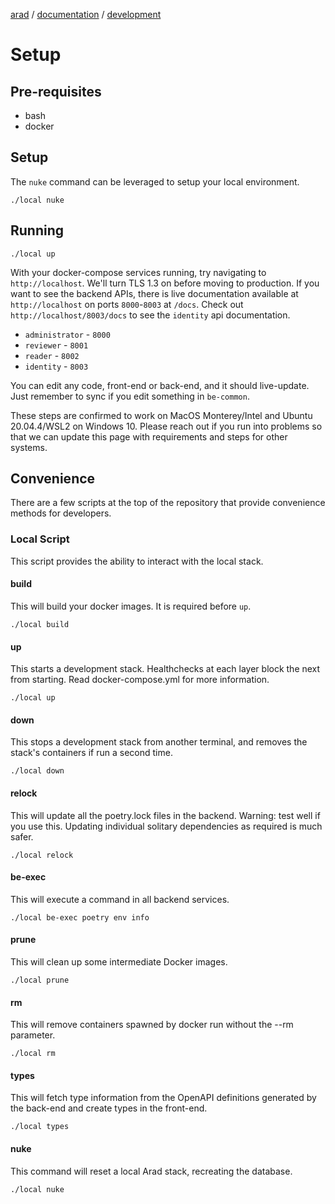 [arad](../../../../) / [documentation](../) / [development](./)

# Setup

## Pre-requisites
- bash
- docker

## Setup

The `nuke` command can be leveraged to setup your local environment.

```
./local nuke
```

## Running
```
./local up
```

With your docker-compose services running, try navigating to `http://localhost`. We'll turn TLS 1.3 on before moving to
production. If you want to see the backend APIs, there is live documentation available at `http://localhost` on ports
`8000`-`8003` at `/docs`. Check out `http://localhost/8003/docs` to see the `identity` api documentation.

- `administrator` - `8000`
- `reviewer` - `8001`
- `reader` - `8002`
- `identity` - `8003`

You can edit any code, front-end or back-end, and it should live-update. Just remember to sync if you edit something in
`be-common`.

These steps are confirmed to work on MacOS Monterey/Intel and Ubuntu 20.04.4/WSL2 on Windows 10. Please reach out if
you run into problems so that we can update this page with requirements and steps for other systems.

## Convenience

There are a few scripts at the top of the repository that provide convenience methods for developers.

### Local Script

This script provides the ability to interact with the local stack.

#### build

This will build your docker images. It is required before `up`.

```
./local build
```

#### up

This starts a development stack. Healthchecks at each layer block the next from starting. Read docker-compose.yml for
more information.

```
./local up
```

#### down

This stops a development stack from another terminal, and removes the stack's containers if run a second time.

```
./local down
```

#### relock

This will update all the poetry.lock files in the backend. Warning: test well if you use this. Updating individual
solitary dependencies as required is much safer.

```
./local relock
```

#### be-exec

This will execute a command in all backend services.

```
./local be-exec poetry env info
```

#### prune

This will clean up some intermediate Docker images.

```
./local prune
```

#### rm

This will remove containers spawned by docker run without the --rm parameter.

```
./local rm
```

#### types

This will fetch type information from the OpenAPI definitions generated by the back-end and create types in the
front-end.

```
./local types
```

#### nuke

This command will reset a local Arad stack, recreating the database.

```
./local nuke
```
